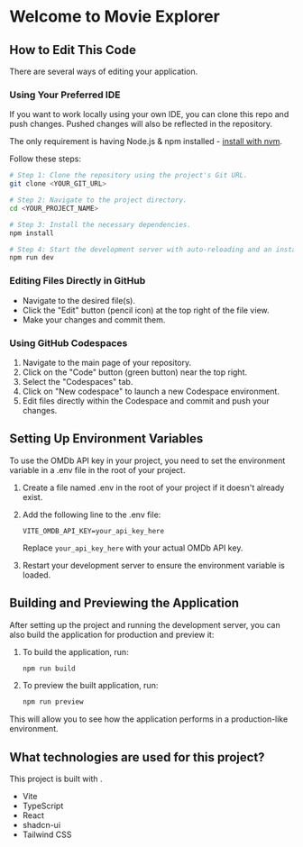 # Welcome to Movie Explorer
## How to Edit This Code

There are several ways of editing your application.

### Using Your Preferred IDE

If you want to work locally using your own IDE, you can clone this repo and push changes. Pushed changes will also be reflected in the repository.

The only requirement is having Node.js & npm installed - [install with nvm](https://github.com/nvm-sh/nvm#installing-and-updating).

Follow these steps:

```sh
# Step 1: Clone the repository using the project's Git URL.
git clone <YOUR_GIT_URL>

# Step 2: Navigate to the project directory.
cd <YOUR_PROJECT_NAME>

# Step 3: Install the necessary dependencies.
npm install

# Step 4: Start the development server with auto-reloading and an instant preview.
npm run dev
```

### Editing Files Directly in GitHub

- Navigate to the desired file(s).
- Click the "Edit" button (pencil icon) at the top right of the file view.
- Make your changes and commit them.

### Using GitHub Codespaces

1. Navigate to the main page of your repository.
2. Click on the "Code" button (green button) near the top right.
3. Select the "Codespaces" tab.
4. Click on "New codespace" to launch a new Codespace environment.
5. Edit files directly within the Codespace and commit and push your changes.

## Setting Up Environment Variables

To use the OMDb API key in your project, you need to set the environment variable in a .env file in the root of your project. 

1. Create a file named .env in the root of your project if it doesn't already exist.
2. Add the following line to the .env file:

   ```plaintext
   VITE_OMDB_API_KEY=your_api_key_here
   ```

   Replace `your_api_key_here` with your actual OMDb API key.

3. Restart your development server to ensure the environment variable is loaded.

## Building and Previewing the Application

After setting up the project and running the development server, you can also build the application for production and preview it:

1. To build the application, run:

   ```sh
   npm run build
   ```

2. To preview the built application, run:

   ```sh
   npm run preview
   ```

This will allow you to see how the application performs in a production-like environment.

## What technologies are used for this project?

This project is built with .

- Vite
- TypeScript
- React
- shadcn-ui
- Tailwind CSS
